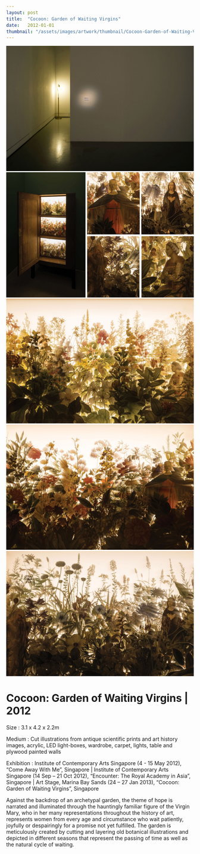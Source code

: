 ```yaml
---
layout: post
title:  "Cocoon: Garden of Waiting Virgins"
date:   2012-01-01
thumbnail: "/assets/images/artwork/thumbnail/Cocoon-Garden-of-Waiting-Virgins-2012.jpg"
---
```


![My image Name](/assets/images/artwork/Cocoon-Garden-of-Waiting-Virgins_01.jpg)
![My image Name](/assets/images/artwork/Cocoon-Garden-of-Waiting-Virgins_02.jpg)
![My image Name](/assets/images/artwork/Cocoon-Garden-of-Waiting-Virgins_03.jpg)
![My image Name](/assets/images/artwork/Cocoon-Garden-of-Waiting-Virgins_04.jpg)
![My image Name](/assets/images/artwork/Cocoon-Garden-of-Waiting-Virgins_05.jpg)

# Cocoon: Garden of Waiting Virgins | 2012

Size
: 3.1 x 4.2 x 2.2m

Medium
: Cut illustrations from antique scientific prints and art history images, acrylic, LED light-boxes, wardrobe, carpet, lights, table and plywood painted walls

Exhibition
: Institute of Contemporary Arts Singapore (4 - 15 May 2012), “Come Away With Me”, Singapore
| Institute of Contemporary Arts Singapore (14 Sep – 21 Oct 2012), “Encounter: The Royal Academy in Asia”, Singapore
| Art Stage, Marina Bay Sands (24 – 27 Jan 2013), “Cocoon: Garden of Waiting Virgins”, Singapore

<!--excerpt_separator-->

Against the backdrop of an archetypal garden, the theme of hope is narrated and illuminated through the hauntingly familiar figure of the Virgin Mary, who in her many representations throughout the history of art, represents women from every age and circumstance who wait patiently, joyfully or despairingly for a promise not yet fulfilled.  The garden is meticulously created by cutting and layering old botanical illustrations and depicted in different seasons that represent the passing of time as well as the natural cycle of waiting.